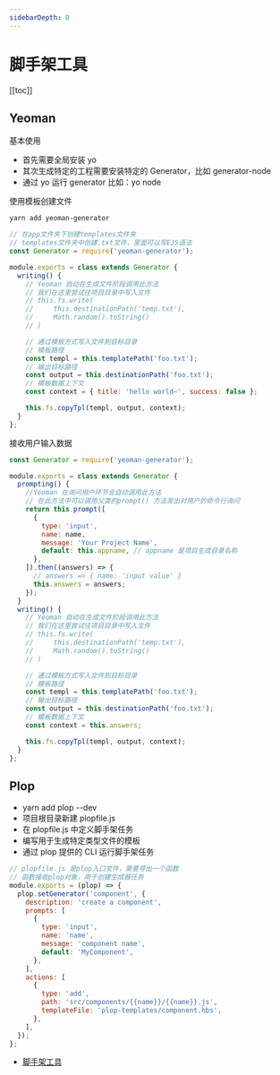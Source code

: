 ```yaml
---
sidebarDepth: 0
---
```


# 脚手架工具

[[toc]]

## Yeoman

基本使用

- 首先需要全局安装 yo
- 其次生成特定的工程需要安装特定的 Generator，比如 generator-node
- 通过 yo 运行 generator 比如：yo node

使用模板创建文件

```bash
yarn add yeoman-generator
```

```js
// 在app文件夹下创建templates文件夹
// templates文件夹中创建.txt文件，里面可以写EJS语法
const Generator = require('yeoman-generator');

module.exports = class extends Generator {
  writing() {
    // Yeoman 自动在生成文件阶段调用此方法
    // 我们在这里尝试往项目目录中写入文件
    // this.fs.write(
    //     this.destinationPath('temp.txt'),
    //     Math.random().toString()
    // )

    // 通过模板方式写入文件到目标目录
    // 模板路径
    const templ = this.templatePath('foo.txt');
    // 输出目标路径
    const output = this.destinationPath('foo.txt');
    // 模板数据上下文
    const context = { title: 'hello world~', success: false };

    this.fs.copyTpl(templ, output, context);
  }
};
```

接收用户输入数据

```js
const Generator = require('yeoman-generator');

module.exports = class extends Generator {
  prompting() {
    //Yeoman 在询问用户环节会自动调用此方法
    // 在此方法中可以调用父类的prompt() 方法发出对用户的命令行询问
    return this.prompt([
      {
        type: 'input',
        name: name,
        message: 'Your Project Name',
        default: this.appname, // appname 是项目生成目录名称
      },
    ]).then((answers) => {
      // answers => { name: 'input value' }
      this.answers = answers;
    });
  }
  writing() {
    // Yeoman 自动在生成文件阶段调用此方法
    // 我们在这里尝试往项目目录中写入文件
    // this.fs.write(
    //     this.destinationPath('temp.txt'),
    //     Math.random().toString()
    // )

    // 通过模板方式写入文件到目标目录
    // 模板路径
    const templ = this.templatePath('foo.txt');
    // 输出目标路径
    const output = this.destinationPath('foo.txt');
    // 模板数据上下文
    const context = this.answers;

    this.fs.copyTpl(templ, output, context);
  }
};
```

## Plop

- yarn add plop --dev
- 项目根目录新建 plopfile.js
- 在 plopfile.js 中定义脚手架任务
- 编写用于生成特定类型文件的模板
- 通过 plop 提供的 CLI 运行脚手架任务

```js
// plopfile.js 是plop入口文件，需要导出一个函数
// 函数接收plop对象，用于创建生成器任务
module.exports = (plop) => {
  plop.setGenerator('component', {
    description: 'create a component',
    prompts: [
      {
        type: 'input',
        name: 'name',
        message: 'component name',
        default: 'MyComponent',
      },
    ],
    actions: [
      {
        type: 'add',
        path: 'src/components/{{name}}/{{name}}.js',
        templateFile: 'plop-templates/component.hbs',
      },
    ],
  });
};
```

- [脚手架工具](https://www.yuque.com/justincetian/lyb/td9dow)

